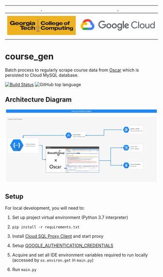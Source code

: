 
.                     |.
:--------------------:|:--------------------:
![GTCC](docs/gt.png)  |![GCP](docs/gcloud.png)


# course_gen

Batch process to regularly scrape course data from [Oscar](https://oscar.gatech.edu) which is persisted to Cloud MySQL database.

[![Build Status](https://travis-ci.org/aubrey-y/course_gen.svg?branch=master)](https://travis-ci.org/aubrey-y/course_gen)
![GitHub top language](https://img.shields.io/github/languages/top/aubrey-y/course_gen)

## Architecture Diagram
![architecture](docs/architecture.png)

## Setup

For local development, you will need to:

1. Set up project virtual environment (Python 3.7 interpreter)

2. `pip install -r requirements.txt`

3. Install [Cloud SQL Proxy Client](https://cloud.google.com/sql/docs/mysql/quickstart-proxy-test) and start proxy

4. Setup [GOOGLE_AUTHENTICATION_CREDENTIALS](https://cloud.google.com/docs/authentication/getting-started)

5. Acquire and set all IDE environment variables required to run locally (accessed by `os.environ.get` in `main.py`)

6. Run `main.py`
